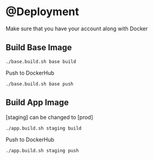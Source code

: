 # @Deployment

Make sure that you have your account along with Docker

## Build Base Image

```
./base.build.sh base build
```

Push to DockerHub

```
./base.build.sh base push
```

## Build App Image

[staging] can be changed to [prod]

```
./app.build.sh staging build
```

Push to DockerHub

```
./app.build.sh staging push
```